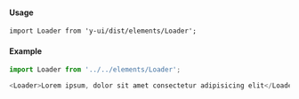 #### Usage

```markdown
import Loader from 'y-ui/dist/elements/Loader';
```

#### Example

```js
import Loader from '../../elements/Loader';

<Loader>Lorem ipsum, dolor sit amet consectetur adipisicing elit</Loader>;
```
